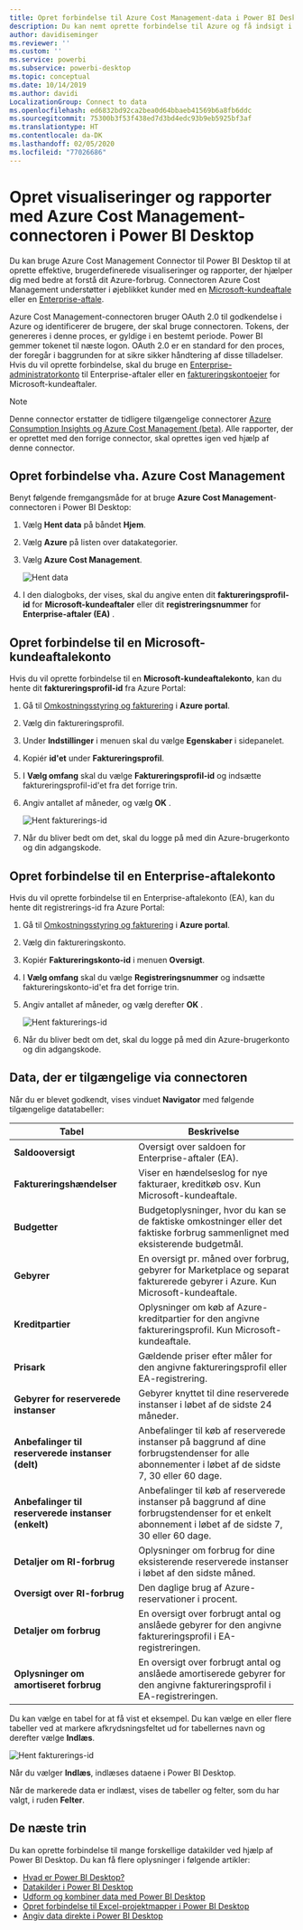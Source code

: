 ```yaml
---
title: Opret forbindelse til Azure Cost Management-data i Power BI Desktop
description: Du kan nemt oprette forbindelse til Azure og få indsigt i dine omkostninger og forbrug af Azure ved hjælp af Power BI Desktop
author: davidiseminger
ms.reviewer: ''
ms.custom: ''
ms.service: powerbi
ms.subservice: powerbi-desktop
ms.topic: conceptual
ms.date: 10/14/2019
ms.author: davidi
LocalizationGroup: Connect to data
ms.openlocfilehash: ed6832bd92ca2bea0d64bbaeb41569b6a8fb6ddc
ms.sourcegitcommit: 75300b3f53f438ed7d3bd4edc93b9eb5925bf3af
ms.translationtype: HT
ms.contentlocale: da-DK
ms.lasthandoff: 02/05/2020
ms.locfileid: "77026686"
---
```

# <a name="create-visuals-and-reports-with-the-azure-cost-management-connector-in-power-bi-desktop"></a>Opret visualiseringer og rapporter med Azure Cost Management-connectoren i Power BI Desktop

Du kan bruge Azure Cost Management Connector til Power BI Desktop til at oprette effektive, brugerdefinerede visualiseringer og rapporter, der hjælper dig med bedre at forstå dit Azure-forbrug. Connectoren Azure Cost Management understøtter i øjeblikket kunder med en [Microsoft-kundeaftale](https://azure.microsoft.com/pricing/purchase-options/microsoft-customer-agreement/) eller en [Enterprise-aftale](https://azure.microsoft.com/pricing/enterprise-agreement/).  

Azure Cost Management-connectoren bruger OAuth 2.0 til godkendelse i Azure og identificerer de brugere, der skal bruge connectoren. Tokens, der genereres i denne proces, er gyldige i en bestemt periode. Power BI gemmer tokenet til næste logon. OAuth 2.0 er en standard for den proces, der foregår i baggrunden for at sikre sikker håndtering af disse tilladelser. Hvis du vil oprette forbindelse, skal du bruge en [Enterprise-administratorkonto](https://docs.microsoft.com/azure/billing/billing-understand-ea-roles) til Enterprise-aftaler eller en [faktureringskontoejer](https://docs.microsoft.com/azure/billing/billing-understand-mca-roles) for Microsoft-kundeaftaler. 

> [!NOTE]
> Denne connector erstatter de tidligere tilgængelige connectorer [Azure Consumption Insights og Azure Cost Management (beta)](desktop-connect-azure-consumption-insights.md). Alle rapporter, der er oprettet med den forrige connector, skal oprettes igen ved hjælp af denne connector.

## <a name="connect-using-azure-cost-management"></a>Opret forbindelse vha. Azure Cost Management

Benyt følgende fremgangsmåde for at bruge **Azure Cost Management**-connectoren i Power BI Desktop:

1.  Vælg **Hent data** på båndet **Hjem**.
2.  Vælg **Azure** på listen over datakategorier.
3.  Vælg **Azure Cost Management**.

    ![Hent data](media/desktop-connect-azure-cost-management/azure-cost-management-00b.png)

4. I den dialogboks, der vises, skal du angive enten dit **faktureringsprofil-id** for **Microsoft-kundeaftaler** eller dit **registreringsnummer** for **Enterprise-aftaler (EA)** . 


## <a name="connect-to-a-microsoft-customer-agreement-account"></a>Opret forbindelse til en Microsoft-kundeaftalekonto 

Hvis du vil oprette forbindelse til en **Microsoft-kundeaftalekonto**, kan du hente dit **faktureringsprofil-id** fra Azure Portal:

1.  Gå til [Omkostningsstyring og fakturering](https://portal.azure.com/) i **Azure portal**.
2.  Vælg din faktureringsprofil. 
3.  Under **Indstillinger** i menuen skal du vælge **Egenskaber** i sidepanelet.
4.  Kopiér **id'et** under **Faktureringsprofil**. 
5.  I **Vælg omfang** skal du vælge **Faktureringsprofil-id** og indsætte faktureringsprofil-id'et fra det forrige trin. 
6.  Angiv antallet af måneder, og vælg **OK** .

    ![Hent fakturerings-id](media/desktop-connect-azure-cost-management/azure-cost-management-01a.png)

7.  Når du bliver bedt om det, skal du logge på med din Azure-brugerkonto og din adgangskode. 


## <a name="connect-to-an-enterprise-agreement-account"></a>Opret forbindelse til en Enterprise-aftalekonto

Hvis du vil oprette forbindelse til en Enterprise-aftalekonto (EA), kan du hente dit registrerings-id fra Azure Portal:

1.  Gå til [Omkostningsstyring og fakturering](https://portal.azure.com/) i **Azure portal**.
2.  Vælg din faktureringskonto.
3.  Kopiér **Faktureringskonto-id** i menuen **Oversigt**.
4.  I **Vælg omfang** skal du vælge **Registreringsnummer** og indsætte faktureringskonto-id'et fra det forrige trin. 
5.  Angiv antallet af måneder, og vælg derefter **OK** .

    ![Hent fakturerings-id](media/desktop-connect-azure-cost-management/azure-cost-management-01b.png)

6.  Når du bliver bedt om det, skal du logge på med din Azure-brugerkonto og din adgangskode. 

## <a name="data-available-through-the-connector"></a>Data, der er tilgængelige via connectoren

Når du er blevet godkendt, vises vinduet **Navigator** med følgende tilgængelige datatabeller:



| **Tabel** | **Beskrivelse** |
| --- | --- |
| **Saldooversigt** | Oversigt over saldoen for Enterprise-aftaler (EA). |
| **Faktureringshændelser** | Viser en hændelseslog for nye fakturaer, kreditkøb osv. Kun Microsoft-kundeaftale. |
| **Budgetter** | Budgetoplysninger, hvor du kan se de faktiske omkostninger eller det faktiske forbrug sammenlignet med eksisterende budgetmål. |
| **Gebyrer** | En oversigt pr. måned over forbrug, gebyrer for Marketplace og separat fakturerede gebyrer i Azure. Kun Microsoft-kundeaftale. |
| **Kreditpartier** | Oplysninger om køb af Azure-kreditpartier for den angivne faktureringsprofil. Kun Microsoft-kundeaftale. |
| **Prisark** | Gældende priser efter måler for den angivne faktureringsprofil eller EA-registrering. |
| **Gebyrer for reserverede instanser** | Gebyrer knyttet til dine reserverede instanser i løbet af de sidste 24 måneder. |
| **Anbefalinger til reserverede instanser (delt)** | Anbefalinger til køb af reserverede instanser på baggrund af dine forbrugstendenser for alle abonnementer i løbet af de sidste 7, 30 eller 60 dage. |
| **Anbefalinger til reserverede instanser (enkelt)** | Anbefalinger til køb af reserverede instanser på baggrund af dine forbrugstendenser for et enkelt abonnement i løbet af de sidste 7, 30 eller 60 dage. |
| **Detaljer om RI-forbrug** | Oplysninger om forbrug for dine eksisterende reserverede instanser i løbet af den sidste måned. |
| **Oversigt over RI-forbrug** | Den daglige brug af Azure-reservationer i procent. |
| **Detaljer om forbrug** | En oversigt over forbrugt antal og anslåede gebyrer for den angivne faktureringsprofil i EA-registreringen. |
| **Oplysninger om amortiseret forbrug** | En oversigt over forbrugt antal og anslåede amortiserede gebyrer for den angivne faktureringsprofil i EA-registreringen. |

Du kan vælge en tabel for at få vist et eksempel. Du kan vælge en eller flere tabeller ved at markere afkrydsningsfeltet ud for tabellernes navn og derefter vælge **Indlæs**.

![Hent fakturerings-id](media/desktop-connect-azure-cost-management/azure-cost-management-01c.png)

Når du vælger **Indlæs**, indlæses dataene i Power BI Desktop. 

Når de markerede data er indlæst, vises de tabeller og felter, som du har valgt, i ruden **Felter**.


## <a name="next-steps"></a>De næste trin

Du kan oprette forbindelse til mange forskellige datakilder ved hjælp af Power BI Desktop. Du kan få flere oplysninger i følgende artikler:

* [Hvad er Power BI Desktop?](desktop-what-is-desktop.md)
* [Datakilder i Power BI Desktop](desktop-data-sources.md)
* [Udform og kombiner data med Power BI Desktop](desktop-shape-and-combine-data.md)
* [Opret forbindelse til Excel-projektmapper i Power BI Desktop](desktop-connect-excel.md)   
* [Angiv data direkte i Power BI Desktop](desktop-enter-data-directly-into-desktop.md)   

